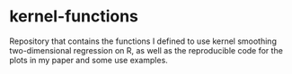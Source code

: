 # kernel-functions
Repository that contains the functions I defined to use kernel smoothing two-dimensional regression on R, as well as the reproducible code for the plots in my paper and some use examples.
